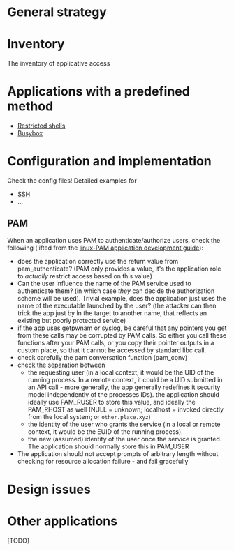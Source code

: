 # General strategy

# Inventory
The inventory of applicative access 

# Applications with a predefined method
 - [Restricted shells](_0_Linux_pentest\3_Annex_Applications\Restricted_Shell.md) 
 - [Busybox](_0_Linux_pentest\3_Annex_Applications\Busybox.md)

# Configuration and implementation 
Check the config files!
Detailed examples for
 - [SSH](_0_Linux_pentest\3_Annex_Applications\SSH.md)
 - ...
## PAM
When an application uses PAM to authenticate/authorize users, check the following (lifted from the [linux-PAM application development guide](https://www.chiark.greenend.org.uk/doc/libpam-doc/html/adg-security.html)):
 - does the application correctly use the return value from pam_authenticate? (PAM only provides a value, it's the application role to *actually* restrict access based on this value)
 - Can the user influence the name of the PAM service used to authenticate them? (in which case *they* can decide the authorization scheme will be used). Trivial example, does the application just uses the name of the executable launched by the user? (the attacker can then trick the app just by ln the target to another name, that reflects an existing but poorly protected service)
 - if the app uses getpwnam or syslog, be careful that any pointers you get from these calls may be corrupted by PAM calls. So either you call these functions after your PAM calls, or you copy their pointer outputs in a custom place, so that it cannot be accessed by standard libc call.
 - check carefully the pam conversation function (pam_conv) 
 - check the separation between
     - the requesting user (in a local context, it would be the UID of the running process. In a remote context, it could be a UID submitted in an API call - more generally, the app generally redefines it security model independently of the processes IDs). the application should ideally use PAM_RUSER to store this value, and ideally the PAM_RHOST as well (NULL = unknown; localhost = invoked directly from the local system; or `other.place.xyz`)
     - the identity of the user who grants the service (in a local or remote context, it would be the EUID of the running process). 
     - the new (assumed) identity of the user once the service is granted. The application should normally store this in PAM_USER
 - The application should not accept prompts of arbitrary length without checking for resource allocation failure - and fail gracefully

# Design issues



# Other applications #
[TODO]
